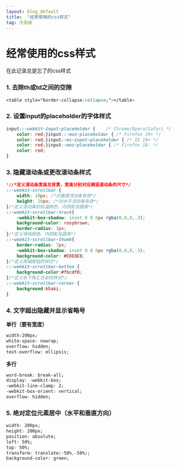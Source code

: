 ```yaml
---
layout: blog_default
title:  "经常使用的css样式"
tag: 大杂烩
---
```


# 经常使用的css样式

在此记录总是忘了的css样式

### 1. 去除th或td之间的空隙

``` css
<table style="border-collapse:collapse;"></table>
```

### 2. 设置input的placeholder的字体样式

``` css
input::-webkit-input-placeholder {    /* Chrome/Opera/Safari */
    color: red;}input::-moz-placeholder { /* Firefox 19+ */
    color: red;}input:-ms-input-placeholder { /* IE 10+ */
    color: red;}input:-moz-placeholder { /* Firefox 18- */
    color: red;
}
```

### 3. 隐藏滚动条或更改滚动条样式

``` css
*//*定义滚动条宽高及背景，宽高分别对应横竖滚动条的尺寸*/
::-webkit-scrollbar {
    width: 10px; /*对垂直流动条有效*/
    height: 10px; /*对水平流动条有效*/
}/*定义滚动条的轨道颜色、内阴影及圆角*/
::-webkit-scrollbar-track{
    -webkit-box-shadow: inset 0 0 6px rgba(0,0,0,.3);
    background-color: rosybrown;
    border-radius: 3px;
}/*定义滑块颜色、内阴影及圆角*/
::-webkit-scrollbar-thumb{
    border-radius: 7px;
    -webkit-box-shadow: inset 0 0 6px rgba(0,0,0,.3);
    background-color: #E8E8E8;
}/*定义两端按钮的样式*/
::-webkit-scrollbar-button {
    background-color:#fbcdf0;
}/*定义右下角汇合处的样式*/
::-webkit-scrollbar-corner {
    background:khaki;
}
```

### 4. 文字超出隐藏并显示省略号

**单行（要有宽度）**

``` css
width:200px;
white-space: nowrap;
overflow: hidden;
text-overflow: ellipsis;
```

**多行**

``` css
word-break: break-all;
display: -webkit-box;
-webkit-line-clamp: 2;
-webkit-box-orient: vertical;
overflow: hidden;
```

### 5. 绝对定位元素居中（水平和垂直方向）

``` css
width: 200px;
height: 200px;
position: absolute;
left: 50%;
top: 50%;
transform: translate(-50%,-50%);
background-color: green;
```
